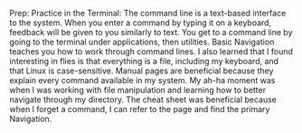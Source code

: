 Prep: Practice in the Terminal:
The command line is a text-based interface to the system. When you enter a command by typing it on a keyboard, feedback will be given to you similarly to text. You get to a command line by going to the terminal under applications, then utilities. Basic Navigation teaches you how to work through command lines. I also learned that I found interesting in flies is that everything is a file, including my keyboard, and that Linux is case-sensitive. Manual pages are beneficial because they explain every command available in my system. My ah-ha moment was when I was working with file manipulation and learning how to better navigate through my directory. The cheat sheet was beneficial because when I forget a command, I can refer to the page and find the primary Navigation. 
